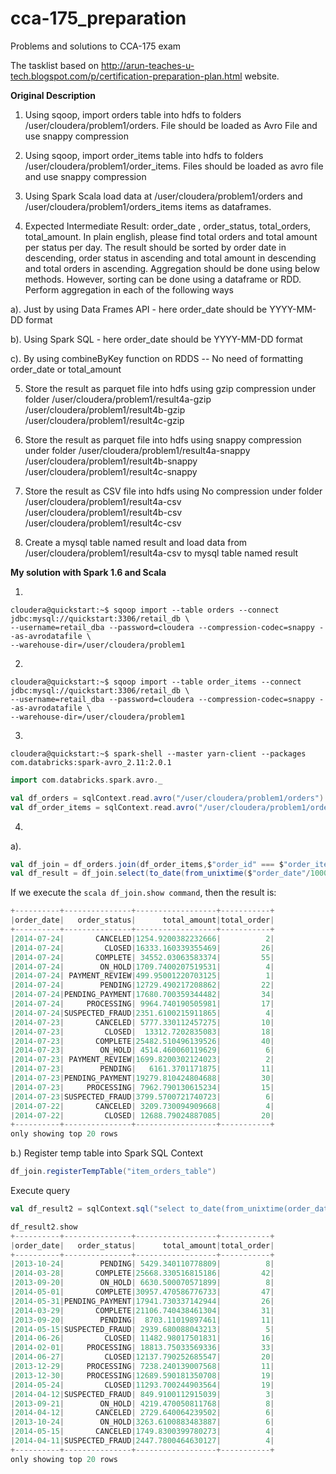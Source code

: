 # cca-175_preparation
Problems and solutions to CCA-175 exam

The tasklist based on http://arun-teaches-u-tech.blogspot.com/p/certification-preparation-plan.html website. 

__Original Description__
1. Using sqoop, import orders table into hdfs to folders /user/cloudera/problem1/orders. File should be loaded as Avro File and use snappy compression

2. Using sqoop, import order_items table into hdfs to folders /user/cloudera/problem1/order_items. Files should be loaded as avro file and use snappy compression

3. Using Spark Scala load data at /user/cloudera/problem1/orders and /user/cloudera/problem1/orders_items items as dataframes. 

4. Expected Intermediate Result: order_date , order_status, total_orders, total_amount. In plain english, please find total orders and total amount per status per day. The result should be sorted by order date in descending, order status in ascending and total amount in descending and total orders in ascending. Aggregation should be done using below methods. However, sorting can be done using a dataframe or RDD. Perform aggregation in each of the following ways

a). Just by using Data Frames API - here order_date should be YYYY-MM-DD format

b). Using Spark SQL  - here order_date should be YYYY-MM-DD format

c). By using combineByKey function on RDDS -- No need of formatting order_date or total_amount

5. Store the result as parquet file into hdfs using gzip compression under folder
/user/cloudera/problem1/result4a-gzip
/user/cloudera/problem1/result4b-gzip
/user/cloudera/problem1/result4c-gzip

6. Store the result as parquet file into hdfs using snappy compression under folder
/user/cloudera/problem1/result4a-snappy
/user/cloudera/problem1/result4b-snappy
/user/cloudera/problem1/result4c-snappy

7. Store the result as CSV file into hdfs using No compression under folder
/user/cloudera/problem1/result4a-csv
/user/cloudera/problem1/result4b-csv
/user/cloudera/problem1/result4c-csv

8. Create a mysql table named result and load data from /user/cloudera/problem1/result4a-csv to mysql table named result 

__My solution with Spark 1.6 and Scala__

1.

```console
cloudera@quickstart:~$ sqoop import --table orders --connect jdbc:mysql://quickstart:3306/retail_db \
--username=retail_dba --password=cloudera --compression-codec=snappy --as-avrodatafile \
--warehouse-dir=/user/cloudera/problem1
```

2.

```console
cloudera@quickstart:~$ sqoop import --table order_items --connect jdbc:mysql://quickstart:3306/retail_db \
--username=retail_dba --password=cloudera --compression-codec=snappy --as-avrodatafile \
--warehouse-dir=/user/cloudera/problem1
```

3.

```console
cloudera@quickstart:~$ spark-shell --master yarn-client --packages com.databricks:spark-avro_2.11:2.0.1
```

```scala
import com.databricks.spark.avro._

val df_orders = sqlContext.read.avro("/user/cloudera/problem1/orders")
val df_order_items = sqlContext.read.avro("/user/cloudera/problem1/order_items")

```

4. 

a).
```scala
val df_join = df_orders.join(df_order_items,$"order_id" === $"order_item_order_id","inner")
val df_result = df_join.select(to_date(from_unixtime($"order_date"/1000)).alias("order_date"),$"order_status", $"order_item_subtotal".alias("total_amount"),$"order_id").groupBy($"order_date",$"order_status").agg(sum($"total_amount").alias("total_amount"), countDistinct($"order_id").alias("total_order")).orderBy($"order_date".desc, $"order_status".asc, $"total_amount".desc,$"total_order".asc)

```

If we execute the ```scala df_join.show command```, then the result is:

```scala 
+----------+---------------+------------------+-----------+                     
|order_date|   order_status|      total_amount|total_order|
+----------+---------------+------------------+-----------+
|2014-07-24|       CANCELED|1254.9200382232666|          2|
|2014-07-24|         CLOSED|16333.160339355469|         26|
|2014-07-24|       COMPLETE| 34552.03063583374|         55|
|2014-07-24|        ON_HOLD|1709.7400207519531|          4|
|2014-07-24| PAYMENT_REVIEW|499.95001220703125|          1|
|2014-07-24|        PENDING|12729.490217208862|         22|
|2014-07-24|PENDING_PAYMENT|17680.700359344482|         34|
|2014-07-24|     PROCESSING| 9964.740190505981|         17|
|2014-07-24|SUSPECTED_FRAUD|2351.6100215911865|          4|
|2014-07-23|       CANCELED| 5777.330112457275|         10|
|2014-07-23|         CLOSED|  13312.7202835083|         18|
|2014-07-23|       COMPLETE|25482.510496139526|         40|
|2014-07-23|        ON_HOLD| 4514.460060119629|          6|
|2014-07-23| PAYMENT_REVIEW|1699.8200302124023|          2|
|2014-07-23|        PENDING|   6161.3701171875|         11|
|2014-07-23|PENDING_PAYMENT|19279.810424804688|         30|
|2014-07-23|     PROCESSING| 7962.790130615234|         15|
|2014-07-23|SUSPECTED_FRAUD|3799.5700721740723|          6|
|2014-07-22|       CANCELED| 3209.730094909668|          4|
|2014-07-22|         CLOSED| 12688.79024887085|         20|
+----------+---------------+------------------+-----------+
only showing top 20 rows

```

b.)
Register temp table into Spark SQL Context
```scala 
df_join.registerTempTable("item_orders_table")
```
Execute query
```scala 
val df_result2 = sqlContext.sql("select to_date(from_unixtime(order_date/1000)) as order_date, order_status , sum(order_item_subtotal) as total_amount,count(distinct order_id) total_order from item_orders_table group by order_date, order_status order by 1 desc, 2 asc, 3 asc, 4 desc")
```

```scala 
df_result2.show
+----------+---------------+------------------+-----------+                     
|order_date|   order_status|      total_amount|total_order|
+----------+---------------+------------------+-----------+
|2013-10-24|        PENDING| 5429.340110778809|          8|
|2014-03-28|       COMPLETE|25668.330516815186|         42|
|2013-09-20|        ON_HOLD| 6630.500070571899|          8|
|2014-05-01|       COMPLETE|30957.470586776733|         47|
|2014-05-31|PENDING_PAYMENT|17941.730337142944|         26|
|2014-03-29|       COMPLETE|21106.740438461304|         31|
|2013-09-20|        PENDING|  8703.11019897461|         11|
|2014-05-15|SUSPECTED_FRAUD| 2939.680088043213|          5|
|2014-06-26|         CLOSED| 11482.98017501831|         16|
|2014-02-01|     PROCESSING| 18813.75033569336|         33|
|2014-06-27|         CLOSED|12137.790252685547|         20|
|2013-12-29|     PROCESSING| 7238.240139007568|         11|
|2013-12-30|     PROCESSING|12689.590181350708|         19|
|2014-05-24|         CLOSED|11293.700244903564|         19|
|2014-04-12|SUSPECTED_FRAUD| 849.9100112915039|          3|
|2013-09-21|        ON_HOLD| 4219.470050811768|          8|
|2014-04-12|       CANCELED| 2729.640064239502|          6|
|2013-10-24|        ON_HOLD|3263.6100883483887|          6|
|2014-05-15|       CANCELED|1749.8300399780273|          4|
|2014-04-11|SUSPECTED_FRAUD|2447.7800464630127|          4|
+----------+---------------+------------------+-----------+
only showing top 20 rows

```

```scala 
``` 

```scala 
```



